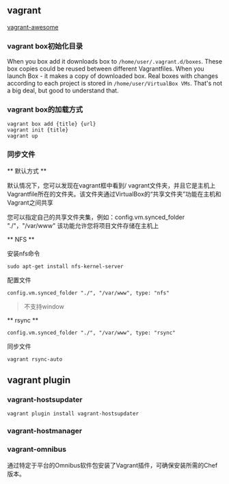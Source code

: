 ## vagrant

[vagrant-awesome](https://github.com/iJackUA/awesome-vagrant)

### vagrant box初始化目录

When you box add it downloads box to `/home/user/.vagrant.d/boxes`. These box copies could be reused between different Vagrantfiles. When you launch Box - it makes a copy of downloaded box.
Real boxes with changes according to each project is stored in `/home/user/VirtualBox VMs`.
That's not a big deal, but good to understand that.


### vagrant box的加载方式

```
vagrant box add {title} {url}
vagrant init {title}
vagrant up
```

### 同步文件

** 默认方式 **

默认情况下，您可以发现在vagrant框中看到/ vagrant文​​件夹，并且它是主机上Vagrantfile所在的文件夹。该文件夹通过VirtualBox的“共享文件夹”功能在主机和Vagrant之间共享

您可以指定自己的共享文件夹集，例如：config.vm.synced_folder "./"，"/var/www" 该功能允许您将项目文件存储在主机上

** NFS **

安装nfs命令

```
sudo apt-get install nfs-kernel-server
```

配置文件
```
config.vm.synced_folder "./", "/var/www", type: "nfs"
```
> 不支持window

** rsync **

```
config.vm.synced_folder "./", "/var/www", type: "rsync"
```

同步文件
```
vagrant rsync-auto
```


## vagrant plugin

### vagrant-hostsupdater 

```
vagrant plugin install vagrant-hostsupdater
```

### vagrant-hostmanager

### vagrant-omnibus

通过特定于平台的Omnibus软件包安装了Vagrant插件，可确保安装所需的Chef版本。




